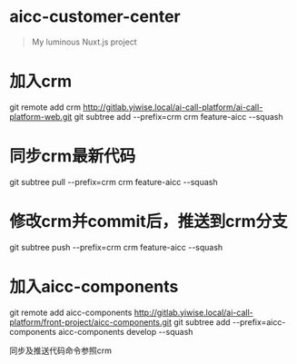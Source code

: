 # aicc-customer-center

> My luminous Nuxt.js project

# 加入crm

git remote add crm http://gitlab.yiwise.local/ai-call-platform/ai-call-platform-web.git
git subtree add --prefix=crm crm feature-aicc --squash

# 同步crm最新代码

git subtree pull --prefix=crm crm feature-aicc --squash

# 修改crm并commit后，推送到crm分支

git subtree push --prefix=crm crm feature-aicc --squash

# 加入aicc-components

git remote add aicc-components http://gitlab.yiwise.local/ai-call-platform/front-project/aicc-components.git
git subtree add --prefix=aicc-components aicc-components develop --squash

同步及推送代码命令参照crm

